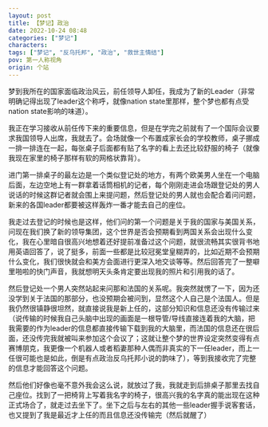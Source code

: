```yaml
---
layout: post
title: 【梦记】政治
date: 2022-10-24 08:48
categories: ["梦记"]
characters: 
tags: ["梦记", "反乌托邦", "政治", "救世主情结"]
pov: 第一人称视角
origin: 个站
---
```


梦到我所在的国家面临政治风云，前任领导人卸任，我成为了新的Leader（非常明确记得出现了leader这个称呼，就像nation state里那样，整个梦也都有点受nation state影响的味道）。

我正在学习接收从前任传下来的重要信息，但是在学完之前就有了一个国际会议要求我国领导人出席，我就去了。会场就像一个布置成家长会的学校教师，桌子挪成一排一排连在一起，每张桌子后面都有贴了名字的看上去还比较舒服的椅子（就像我现在家里的椅子那样有软的网格状靠背）。

进门第一排桌子的最左边是一个类似登记处的地方，有两个欧美男人坐在一个电脑后面，左边空地上有一群拿着话筒相机的记者，每个刚刚走进会场跟登记处的男人说话的时候这群记者就会围上来提问题，然后登记处的男人就也会配合着问问题，新来的各国leader都要被这样轰炸一番才能去自己的座位。

我走过去登记的时候也是这样，他们问的第一个问题是关于我的国家与美国关系，问现在我们换了新的领导集团，这个世界是否会预期看到两国关系会出现什么变化，我在心里暗自很高兴地想着还好提前准备过这个问题，就很流畅其实很背书地用英语回答了，说了挺多，前面一些都是比较冠冕堂皇糊弄的，比如近期不会预期什么变化，我们很快就会和美方会面进行更深入地交谈等等。然后回答完了一整噼里啪啦的快门声音，我就想明天头条肯定要出现我的照片和引用我的话了。

然后登记处一个男人突然站起来问那和法国的关系呢。我突然就愣了一下，因为还没学到关于法国的那部分，也没预期会被问到，显然这个人自己是个法国人。但是我仍然很镇静很坦然，就直接说我是新上任的，这部分知识和信息还没有传输过来（说传输的时候我自己头脑中出现的画面是一根导管/导线直接连着我的大脑，把我需要的作为leader的信息都直接传输下载到我的大脑里，而法国的信息还在很后面，还没传完我就被叫来参加这个会议了；这就让整个梦的世界设定突然变得有点赛博朋克，我更像一个机器人或者稻妻那种人偶而非真实的下一任leader，而上一任很可能也是如此，倒是有点政治反乌托邦小说的韵味了），等到我接收完了完整的信息才能回答这个问题。

然后他们好像也毫不意外我会这么说，就放过了我，我就走到后排桌子那里去找自己座位。找到了一把椅背上写着我名字的椅子，很高兴我的名字真的能出现在这种正式场合了，就走过去坐下了。坐下之后与左右的其他一些leader握手说客套话，也又提到了我是最近才上任的而且信息还没传输完（然后就醒了）
